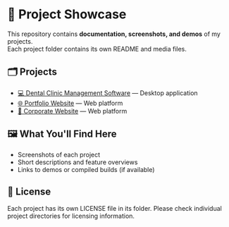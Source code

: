 # 📁 Project Showcase

This repository contains **documentation, screenshots, and demos** of my projects.  
Each project folder contains its own README and media files.

## 🗂 Projects
- [💻 Dental Clinic Management Software](Dental/README.md) — Desktop application
- [🌐 Portfolio Website](Portfolio/README.md) — Web platform
- [🏢 Corporate Website](https://github.com/huseyinaltnbs/Project_Showcase/blob/main/Corporate/README.md) — Web platform

## 🖼 What You'll Find Here
- Screenshots of each project
- Short descriptions and feature overviews
- Links to demos or compiled builds (if available)

## 📜 License
Each project has its own LICENSE file in its folder. Please check individual project directories for licensing information.
